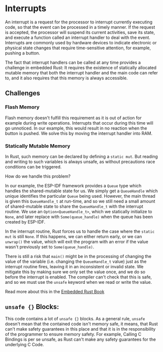 # Interrupts

An interrupt is a request for the processor to interrupt currently executing code, so that the event can be processed in a timely manner. If the request is accepted, the processor will suspend its current activities, save its state, and execute a function called an interrupt handler to deal with the event. Interrupts are commonly used by hardware devices to indicate electronic or physical state changes that require time-sensitive attention, for example, pushing a button.

The fact that interrupt handlers can be called at any time provides a challenge in embedded Rust: It requires the existence of statically allocated mutable memory that both the interrupt handler and the main code can refer to, and it also requires that this memory is always accessible.

## Challenges

### Flash Memory

Flash memory doesn't fulfill this requirement as it is out of action for example during write operations. Interrupts that occur during this time will go unnoticed. In our example, this would result in no reaction when the button is pushed. We solve this by moving the interrupt handler into RAM.
### Statically Mutable Memory

In Rust, such memory can be declared by defining a `static mut`. But reading and writing to such variables is always unsafe, as without precautions race conditions can be triggered.

How do we handle this problem?

In our example, the ESP-IDF framework provides a `Queue` type which handles the shared-mutable state for us. We simply get a `QueueHandle` which unique identifies the particular `Queue` being used. However, the main thread is given this `QueueHandle_t` at run-time, and so we still need a small amount of shared-mutable state to share the `QueueHandle_t` with the interrupt routine. We use an `Option<QueueHandle_t>`, which we statically initialize to `None`, and later replace with `Some(queue_handle)` when the queue has been created by ESP-IDF.

In the interrupt routine, Rust forces us to handle the case where the `static mut` is still `None`. If this happens, we can either return early, or we can `unwrap()` the value, which will exit the program with an error if the value wasn't previously set to `Some(queue_handle)`.

There is still a risk that `main()` might be in the processing of changing the value of the variable (i.e. changing the `QueueHandle_t` value) just as the interrupt routine fires, leaving it in an inconsistent or invalid state. We mitigate this by making sure we only set the value once, and we do so before the interrupt is enabled. The compiler can't check that this is safe, and so we must use the `unsafe` keyword when we read or write the value.

<!-- An alternative to the `static mut` variable is to convert the `QueueHandle_t` to an integer, and store it in an `AtomicU32` or similar. These atomic types guarantee they can never be read in an intermediate or invalid state. However, they require special hardware support which is not available on the ESP32-C3. You would also still need to distinguish between a valid `QueueHandle_t` and some value that indicates the queue has not yet been created (perhaps `0xFFFF_FFFF`).
Yet another option is to use a special data structure which disables interrupts automatically when the value is being access. This guarantees that no code can interrupt you when reading or writing the value. This does however increase interrupt latency and in this case because the `QueueHandle_t` is only written once, this is not necessary. -->

Read more about this in the [Embedded Rust Book](https://docs.rust-embedded.org/book/concurrency/index.html)

## `unsafe {}` Blocks:

This code contains a lot of `unsafe {}` blocks. As a general rule, `unsafe` doesn't mean that the contained code isn't memory safe, it means, that Rust can't make safety guarantees in this place and that it is in the responsibility of the programmer to ensure memory safety. For example, Calling C Bindings is per se unsafe, as Rust can't make any safety guarantees for the underlying C Code.




